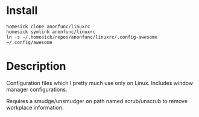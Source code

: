 Install
=======
    homesick clone anonfunc/linuxrc
    homesick symlink anonfunc/linuxrc
    ln -s ~/.homesick/repos/anonfunc/linuxrc/.config-awesome ~/.config/awesome

Description
====

Configuration files which I pretty much use only on Linux.
Includes window manager configurations.

Requires a smudge/unsmudger on path named scrub/unscrub 
to remove workplace information.
